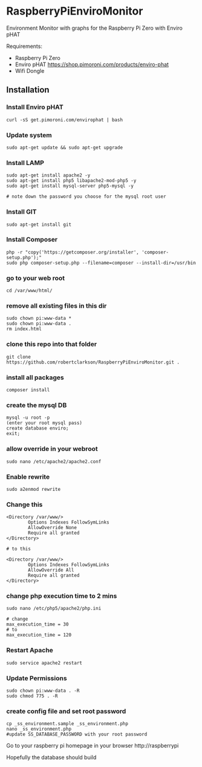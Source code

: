# RaspberryPiEnviroMonitor
Environment Monitor with graphs for the Raspberry Pi Zero with Enviro pHAT

Requirements:
* Raspberry Pi Zero
* Enviro pHAT https://shop.pimoroni.com/products/enviro-phat
* Wifi Dongle

## Installation

### Install Enviro pHAT
```
curl -sS get.pimoroni.com/envirophat | bash
```
### Update system
```
sudo apt-get update && sudo apt-get upgrade
```
### Install LAMP
```
sudo apt-get install apache2 -y
sudo apt-get install php5 libapache2-mod-php5 -y
sudo apt-get install mysql-server php5-mysql -y

# note down the password you choose for the mysql root user
```

### Install GIT
```
sudo apt-get install git
```
### Install Composer
```
php -r "copy('https://getcomposer.org/installer', 'composer-setup.php');"
sudo php composer-setup.php --filename=composer --install-dir=/usr/bin
```
### go to your web root
```
cd /var/www/html/

```
### remove all existing files in this dir
```
sudo chown pi:www-data *
sudo chown pi:www-data .
rm index.html
```

### clone this repo into that folder
```
git clone https://github.com/robertclarkson/RaspberryPiEnviroMonitor.git .
```

### install all packages
```
composer install
```

### create the mysql DB
```
mysql -u root -p
(enter your root mysql pass)
create database enviro;
exit;
```
### allow override in your webroot
```
sudo nano /etc/apache2/apache2.conf
```

### Enable rewrite
```
sudo a2enmod rewrite
```
### Change this 
```
<Directory /var/www/>
        Options Indexes FollowSymLinks
        AllowOverride None
        Require all granted
</Directory>

# to this

<Directory /var/www/>
        Options Indexes FollowSymLinks
        AllowOverride All
        Require all granted
</Directory>
```
### change php execution time to 2 mins
```
sudo nano /etc/php5/apache2/php.ini

# change 
max_execution_time = 30
# to 
max_execution_time = 120

```

### Restart Apache
```
sudo service apache2 restart
```

### Update Permissions
```
sudo chown pi:www-data . -R
sudo chmod 775 . -R
```
### 

### create config file and set root password
```
cp _ss_environment.sample _ss_environment.php
nano _ss_environment.php
#update SS_DATABASE_PASSWORD with your root password
```

Go to your raspberry pi homepage in your browser
http://raspberrypi

Hopefully the database should build
